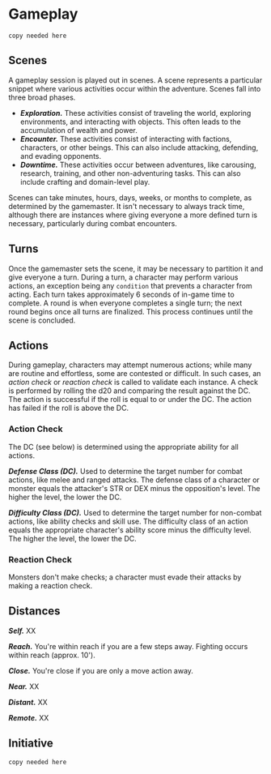 # Gameplay

`copy needed here`

## Scenes

A gameplay session is played out in scenes. A scene represents a particular snippet where various activities occur within the adventure. Scenes fall into three broad phases.

* ***Exploration.*** These activities consist of traveling the world, exploring environments, and interacting with objects. This often leads to the accumulation of wealth and power.
* ***Encounter.*** These activities consist of interacting with factions, characters, or other beings. This can also include attacking, defending, and evading opponents.
* ***Downtime.*** These activities occur between adventures, like carousing, research, training, and other non-adventuring tasks. This can also include crafting and domain-level play.

Scenes can take minutes, hours, days, weeks, or months to complete, as determined by the gamemaster. It isn't necessary to always track time, although there are instances where giving everyone a more defined turn is necessary, particularly during combat encounters.

## Turns

Once the gamemaster sets the scene, it may be necessary to partition it and give everyone a turn. During a turn, a character may perform various actions, an exception being any `condition` that prevents a character from acting. Each turn takes approximately 6 seconds of in-game time to complete. A round is when everyone completes a single turn; the next round begins once all turns are finalized. This process continues until the scene is concluded.

## Actions

During gameplay, characters may attempt numerous actions; while many are routine and effortless, some are contested or difficult. In such cases, an *action check* or *reaction check* is called to validate each instance. A check is performed by rolling the d20 and comparing the result against the DC. The action is successful if the roll is equal to or under the DC. The action has failed if the roll is above the DC.

### Action Check

The DC (see below) is determined using the appropriate ability for all actions.

***Defense Class (DC).*** Used to determine the target number for combat actions, like melee and ranged attacks. The defense class of a character or monster equals the attacker's STR or DEX minus the opposition's level. The higher the level, the lower the DC.

***Difficulty Class (DC).*** Used to determine the target number for non-combat actions, like ability checks and skill use. The difficulty class of an action equals the appropriate character's ability score minus the difficulty level. The higher the level, the lower the DC.

### Reaction Check

Monsters don't make checks; a character must evade their attacks by making a reaction check.

## Distances

***Self.*** XX

***Reach.*** You're within reach if you are a few steps away. Fighting occurs within reach (approx. 10').

***Close.*** You're close if you are only a move action away. 

***Near.*** XX

***Distant.*** XX

***Remote.*** XX

## Initiative

`copy needed here`
